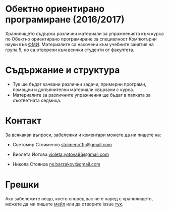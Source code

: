 Обектно ориентирано програмиране (2016/2017)
=================================
Хранилището съдържа различни материали за упражненията към курса по Обектно ориентирано програмиране за специалност Компютърни науки във [ФМИ](https://www.fmi.uni-sofia.bg/). Материалите са насочени към учебните занятия на група 5, но са отворени към всички студенти от факултета.

Съдържание и структура
======================
* Тук ще бъдат качвани различни задачи, примерни програми, помощни и допълнителни материали свързани с курса.
* Материалите за различните упражнения ще бъдат в папката за съответната седмица.

Контакт
=======
За всякакви въпроси, забележки и коментари можете да ни пишете на:

* Светомир Стоименов [stoimenoffjr@gmail.com](mailto:stoimenoffjr@gmail.com)

* Виолета Йотова [violeta.yotova96@gmail.com](mailto:violeta.yotova96@gmail.com)

* Никола Стоянов
[ns.barzakov@gmail.com](mailto:ns.barzakov@gmail.com)

Грешки
======
Ако забележите нещо, което според вас не е наред с хранилището, можете да ми пишете [мейл](mailto:stoimenoffjr@gmail.com) или да отворите issue [тук](https://github.com/stoimenoff/up16-17/issues).
